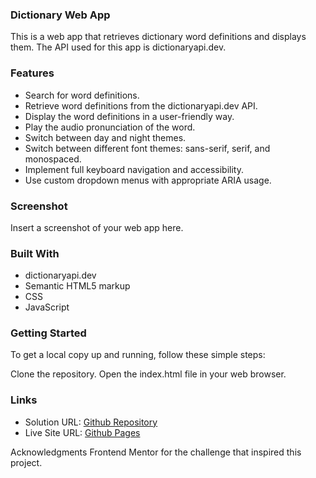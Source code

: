 ### Dictionary Web App
This is a web app that retrieves dictionary word definitions and displays them. The API used for this app is dictionaryapi.dev.

### Features

   - Search for word definitions.
   - Retrieve word definitions from the dictionaryapi.dev API.
   - Display the word definitions in a user-friendly way.
   - Play the audio pronunciation of the word.
   - Switch between day and night themes.
   - Switch between different font themes: sans-serif, serif, and monospaced.
   - Implement full keyboard navigation and accessibility.
   - Use custom dropdown menus with appropriate ARIA usage.

### Screenshot
Insert a screenshot of your web app here.

### Built With
   - dictionaryapi.dev
   - Semantic HTML5 markup
   - CSS
   - JavaScript
### Getting Started
   To get a local copy up and running, follow these simple steps:

Clone the repository.
Open the index.html file in your web browser.
### Links

- Solution URL: [Github Repository](https://github.com/simoderyouch/dictionary-web-app)
- Live Site URL: [Github Pages](https://dictionary-here.netlify.app/)


Acknowledgments
Frontend Mentor for the challenge that inspired this project.
